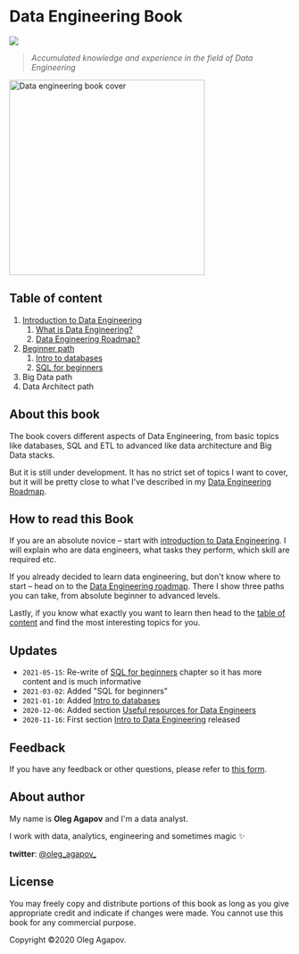 # Data Engineering Book 

<img src="https://img.shields.io/badge/Status-Work_in_progress-yellow">


> _Accumulated knowledge and experience in the field of Data Engineering_

<img width="350" src="cover.png" alt="Data engineering book cover">

## Table of content

1. [Introduction to Data Engineering](./book/1-introduction-to-data-engineering/README.md)
    1. [What is Data Engineering?](./book/1-introduction-to-data-engineering/1.1-what-is-data-engineering.md)
    2. [Data Engineering Roadmap?](./book/1-introduction-to-data-engineering/1.2-data-engineering-roadmap.md)
2. [Beginner path](./book/2-beginner-path/README.md)
    1. [Intro to databases](./book/2-beginner-path/2-1-databases/databases.md)
    2. [SQL for beginners](./book/2-beginner-path/2-2-sql-for-beginners/sql-1.md)
3. Big Data path
4. Data Architect path

## About this book

The book covers different aspects of Data Engineering, from basic topics like databases, SQL and ETL to advanced like data architecture and Big Data stacks.

But it is still under development. It has no strict set of topics I want to cover, but it will be pretty close to what I've described in my [Data Engineering Roadmap](/book/1-introduction-to-data-engineering/1.2-data-engineering-roadmap.md).

## How to read this Book

If you are an absolute novice – start with [introduction to Data Engineering](./book/1-introduction-to-data-engineering/1.1-what-is-data-engineering.md). I will explain who are data engineers, what tasks they perform, which skill are required etc.

If you already decided to learn data engineering, but don't know where to start – head on to the [Data Engineering roadmap](./book/1-introduction-to-data-engineering/1.2-data-engineering-roadmap.md). There I show three paths you can take, from absolute beginner to advanced levels.

Lastly, if you know what exactly you want to learn then head to the [table of content](#table-of-content) and find the most interesting topics for you.

## Updates
- `2021-05-15`: Re-write of [SQL for beginners](./book/2-beginner-path/2-2-sql-for-beginners/sql-1.md) chapter so it has more content and is much informative
- `2021-03-02`: Added "SQL for beginners"
- `2021-01-10`: Added [Intro to databases](./book/2-beginner-path/2-1-databases/databases.md)
- `2020-12-06`: Added section [Useful resources for Data Engineers](./book/1-introduction-to-data-engineering/1.3-useful-resources.md)
- `2020-11-16`: First section [Intro to Data Engineering](./book/1-introduction-to-data-engineering/README.md) released

## Feedback

If you have any feedback or other questions, please refer to [this form](https://docs.google.com/forms/d/e/1FAIpQLSeYSxyQcNyXIyQeD1DtR6q2zHO7heGGUQ36PqW--XdRL01Wqg/viewform).

## About author

My name is **Oleg Agapov** and I'm a data analyst.

I work with data, analytics, engineering and sometimes magic ✨

**twitter**: [@oleg_agapov_](https://twitter.com/oleg_agapov_)

## License

You may freely copy and distribute portions of this book as long as you give appropriate credit and indicate if changes were made. You cannot use this book for any commercial purpose.

Copyright ©2020 Oleg Agapov.
